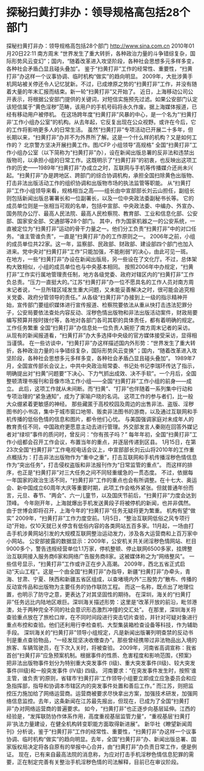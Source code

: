 # 探秘扫黄打非办：领导规格高包括28个部门

探秘扫黄打非办：领导规格高包括28个部门
http://www.sina.com.cn  2010年01月20日22:11  南方周末
“世界发生了重大转折，各种政治力量的斗争错综复杂，国际形势风云变幻”；国内，“随着改革进入攻坚阶段，各种社会思想多元多样多变，各种社会矛盾凸显且碰头叠加”。
鉴于“扫黄打非”工作的经常性、重要性，“扫黄打非”办这样一个议事协调、临时机构“做实”的趋向明显。
2009年，大批涉黄手机网站被关停还令人记忆犹新。不过，已成燎原之势的“扫黄打非”工作，并没有随着大量的年末汇报而结束。新一轮“扫黄打非”又开始了。
近日，上海移动公司公开表示，将根据公安部门提供的关键词，对短信实施预先过滤。如果公安部门认定该短信属于“黄色淫秽”范畴，该用户的手机号码将永久作废。据上海媒体报道，已经有移动用户被停机。
在这场跨年度“扫黄打非”风暴的中心，是一个名为“‘扫黄打非’工作小组办公室”的机构。从去年起，它反复出现在公众视野。或许在今后，它的工作将影响更多人的日常生活。
虽然“扫黄打非”专项活动已开展二十多年，但长期以来，“扫黄打非”办并不为外界所了解。这是一个什么样的机构？又是如何工作的？
北京警方坚决开展扫黄工作。图/CFP
小组领导“高规格”
全国“扫黄打非”工作小组办公室（以下简称为“扫黄打非”办），设在新闻出版总署的反非法和违禁出版物司，以承担小组的日常工作。这既明示了“扫黄打非”的初衷，也反映出这项工作的历史——1989年“扫黄打非”办成立之时，互联网与手机等传播媒介还尚未兴起。“扫黄打非”办是跨地区、跨部门的综合协调机构，承担全国扫除黄色出版物、打击非法出版活动工作的组织协调和出版物市场的执法监管等职能。
从“扫黄打非”工作小组领导来看，规格相当之高——组长由中宣部部长刘云山担任，副组长则包括新闻出版总署署长和一位副署长，以及一位中央政法委副秘书长等。
它的成员单位则是一张相当可观的名单，包括中宣部、中央政法委、中编办、外宣办、国务院办公厅、最高人民法院、最高人民检察院、教育部、工业和信息化部、公安部、国家安全部、交通部等28个部门。
其中，作为国家机器之一的公安系统，一直被定位为“扫黄打非”运动的骨干力量之一。他们分工负责“扫黄打非”中的对口任务。“谁主管谁负责”，一直是“扫黄打非”办的工作原则之一。
2006年之前，小组的成员单位共22家。这一年，监察部、民政部、财政部、建设部四个部门也加入进来。党中央对“扫黄打非”工作“只能加强，不能削弱”的决心，由此可见一斑。
在地方，一些“扫黄打非”办设在新闻出版局，另一些设在了文化厅。不过，总体架构大致相似，小组的成员单位也与中央基本相同。
按照2006年中办规定，“扫黄打非”工作实行属地管理责任制，地方各级党委、政府对辖区内的“扫黄打非”工作负总责。“压力一直挺大的。”江苏“扫黄打非”办一位不愿具名的工作人员对南方周末记者说，“一旦所辖区域发生重大问题，又未能妥善解决之时，很可能会追究相关党委、政府分管领导的责任。”
从各级“扫黄打非”办接到上一级的指示精神开始，宣传部门要组织媒体进行宣传报道、检察院要依法从重从快打击违法犯罪分子，公安局要依法查处内容反动、淫秽色情出版物和非法出版活动案件，财政局要编写预算并按时拨付等，各地对各部门各司其职的具体责任，都有着明确的规定。
工作任务繁重
全国“扫黄打非”办信息处一位负责人婉拒了南方周末记者的采访。从现有的新闻报道看，“扫黄打非”办大多选择中央级的官方媒体接受采访，显得相当谨慎。
在一些访谈中，“扫黄打非”办这样描述国内外形势：“世界发生了重大转折，各种政治力量的斗争错综复杂，国际形势风云变换”；国内，“随着改革进入攻坚阶段，各种社会思想多元多样多变，各种社会矛盾凸显且碰头叠加”。
1989年7月，全国宣传部长会议上，中共中央政治局常委、书记处书记李瑞环传达了指示，明确提出对“扫黄”问题要“下决心、下力气抓出成效、决不手软”。一个月后，全国整顿清理书报刊和音像市场工作小组——全国“扫黄打非”工作小组的前身——成立。
此后，这项工作就从未间断。而“扫黄”、“打非”也伴随着一系列集中行动和专项治理的“紧急通知”，成为了家喻户晓的名词。
这项工作的参与者们，比一般大众绷紧着更敏感的神经。
那些藏匿于高校校园及周边的出售非法、盗版、淫秽图书的小书店，集中于城市窗口地带、贩卖非法图书的游商，以及通过互联网和手机传播的低俗色情的信息和图片，都令他们心忧。
与美国强调家庭对未成年人的教育责任不同，中国政府更愿意主动去进行管理。外交部发言人秦刚在回答外媒记者对“绿坝”事件的质问时，曾反问：“你有孩子吗？”
每年年初，全国“扫黄打非”工作小组都会召开工作会议，布置当年的重点，并逐层传递到区县。
1月15日，在第23次全国“扫黄打非”工作电视电话会议上，中宣部部长刘云山将2010年的工作重点概括为：打击非法出版物作为“重中之重”，打击互联网和手机传播淫秽色情信息作为“突出任务”，打击侵权盗版和非法报刊作为“日常监管的重点”。
而这样的排序，也正是“扫黄打非”对三大任务之间不同轻重缓急的一贯态度。
不过，依据每一年国家的政治生活不同，“扫黄打非”工作的重点也会有所调整。在十七大、奥运会、新中国成立60周年大庆等重要时期，此项工作会格外紧张。但就普通年份而言，元旦、春节、“两会”、六一儿童节，以及国庆节前后，“扫黄打非”力度会达到顶峰。
今年刚开年，上海就爆出手机发送黄段子将被停机的新闻，也并非偶然。由于世博会即将召开，上海今年的“扫黄打非”任务无疑将更为繁重。
机构有望“做实”
2009年，“扫黄打非”工作力度空前。1月5日，“整治互联网低俗之风专项行动”开始，仅10天就已关停含有低俗内容的各类网站五百多家。11月起，一场由打击手机涉黄网站引发的大规模互联网整治运动发力，涉及各大运营商和上百万家中小网站。
公安部披露的数据显示：2009年，公安机关共关闭淫秽色情网站、栏目9000多个，警告违规经营单位1.1万家，停机整顿、停止联网6500多家，挂牌整治互联网接入服务商6家和网络广告服务商8家。这被媒体称之为“网络整风”。
一些信号显示，“扫黄打非”工作或许正在步入高潮。
2009年，西北五省正式启动“天山工程”。这是一个由全国“扫黄打非”办指导，新疆“扫黄打非”办牵头，青海、甘肃、宁夏、陕西和新疆五省区组成，以查堵境内外“三股势力”散布、传播的反动宣传品和出版物为主要任务的协作联防工程。
而这一名称，既点出了地理位置，也明示了防守之意，更表达了对其坚固性的期待。
在深圳，海关的“扫黄打非”任务远比内陆地区艰巨。深圳海关描述形势：这里是“改革开放的前沿，毗邻港澳，处于两种完全不同的社会意识形态激烈冲撞的交汇处”。
在那里，深圳海关将查验重点放在了旅检口岸，在不同时间段进行突击切片查验，并针对可疑对象进行重点布控和查验。他们还利用行李检查机、大型集装箱检查设备等科技，作为辅助手段。
深圳海关的“扫黄打非”领导小组规定，凡是新闻出版署列明查禁的反动书刊是重点查验物品，“一经发现坚决收缴查办”。那些曾经携带过非法物品出入境的旅客、车辆驾驶员，在下次入关时，将被查验。
2009年，河南省高调宣称：我省首创“扫黄打非”应急预案机制。根据事件的性质、危害程度和影响范围，《预案》把非法出版物事件划分为特别重大突发事件 (Ⅰ级)、重大突发事件(Ⅱ级)、较大突发事件(Ⅲ级)和一般突发事件 (Ⅳ级) 四级。
河南要求：“在突发事件发生时，按照‘谁主管，谁负责’的原则，省辖市‘扫黄打非’工作领导小组要立即成立应急委员会和应急指挥部，指导和协调本市辖区内的突发事件处置和善后工作。”
而江苏，则把监控压力施加给了网络运营商。运营商被要求尽快拿出方案，加强技术研发，加强网络信息监控。去年，这条新闻在江苏最先报出，但现在，已成为了全国“扫黄打非”办对网络运营商的普遍要求。
如今，“扫黄打非”也正逐步向基层延伸。江西的经验是，“发挥联防协作体系作用，高度重视基层监管力量”，“重视基层‘扫黄打非’执法力量建设，在健全机构转变职能方面取得新进展”。
新华社《瞭望新闻周刊》分析说，鉴于“扫黄打非”工作的经常性、重要性，“扫黄打非”办这样一个议事协调、临时机构“做实”的趋向明显。去年，全国“扫黄打非”办、新闻出版总署、国家版权局决定将各自原有的举报中心合并，由“扫黄打非”办负责日常工作，便是例证。
现在，已有来自最高法院的消息称，为应对打击手机淫秽色情信息犯罪的需要，正在制定完善有关整治手机淫秽色情的司法解释，目前已在审议阶段。

